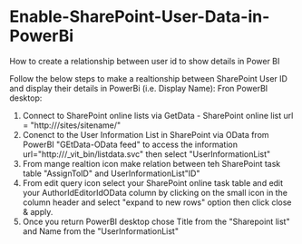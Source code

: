 # Enable-SharePoint-User-Data-in-PowerBi
How to create a relationship between user id to show details in Power BI

Follow the below steps to make a realtionship between SharePoint User ID and display their details in PowerBi (i.e. Display Name):
Fron PowerBI desktop:
1. Connect to SharePoint online lists via GetData - SharePoint online list url = "http://<mySharePointSite>/sites/sitename/"
2. Conenct to the User Information List in SharePoint via OData from PowerBI "GEtData-OData feed" to access the information url="http://<mySharePointSite>/_vit_bin/listdata.svc" then select "UserInformationList"
3. From mange realtion icon make relation between teh SharePoint task table "AssignToID" and UserInformationList"ID"
4. From edit query icon  select your SharePoint online task table and edit your AuthorIdEditorIdOData column by clicking on the small icon in the column header and select "expand to new rows" option then click close & apply.
5. Once you return PowerBI desktop chose Title from the "Sharepoint list" and Name from the "UserInformationList"
